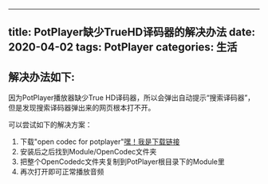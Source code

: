 ---
title: PotPlayer缺少TrueHD译码器的解决办法
date: 2020-04-02
tags: PotPlayer
categories: 生活
----

## 解决办法如下:
因为PotPlayer播放器缺少True HD译码器，所以会弹出自动提示“搜索译码器”，但是发现搜索译码器弹出来的网页根本打不开。

可以尝试如下的解决方案：

   1. 下载"open codec for potplayer"[嘿！我是下载链接](http://www.ddooo.com/softdown/76319.htm)
   2. 安装后之后找到Module/OpenCodec文件夹
   3. 把整个OpenCodedc文件夹复制到PotPlayer根目录下的Module里
   4. 再次打开即可正常播放音频
    